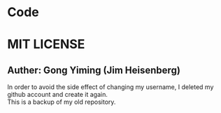 # Code

# MIT LICENSE

## Auther: Gong Yiming (Jim Heisenberg)

In order to avoid the side effect of changing my username, I deleted my github account and create it again.  
This is a backup of my old repository.  